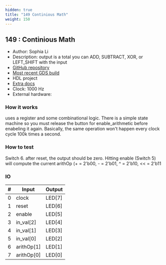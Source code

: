 ```yaml
---
hidden: true
title: "149 Continious Math"
weight: 150
---
```


## 149 : Continious Math

* Author: Sophia Li
* Description: output is a total you can ADD, SUBTRACT, XOR, or LEFT_SHIFT with the input  
* [GitHub repository](https://github.com/cmu-stuco-98154/f22-tt02-sophiali)
* [Most recent GDS build](https://github.com/cmu-stuco-98154/f22-tt02-sophiali/actions/runs/3600167212)
* HDL project
* [Extra docs]()
* Clock: 1000 Hz
* External hardware: 



### How it works

uses a register and some combinational logic. There is a simple state machine so you must release the button for enable_arithmetic before enabeling it again. Basically, the same operation won't happen every clock cycle 100k times a second.

### How to test

Switch 6. after reset, the output should be zero. Hitting enable (Switch 5) will compute the current arithOp (+ = 2'b00, - = 2'b01, ^ = 2'b10, << = 2'b11

### IO

| # | Input        | Output       |
|---|--------------|--------------|
| 0 | clock  | LED[7] |
| 1 | reset  | LED[6] |
| 2 | enable  | LED[5] |
| 3 | in_val[2]  | LED[4] |
| 4 | in_val[1]  | LED[3] |
| 5 | in_val[0]  | LED[2] |
| 6 | arithOp[1]  | LED[1] |
| 7 | arithOp[0]  | LED[0] |
